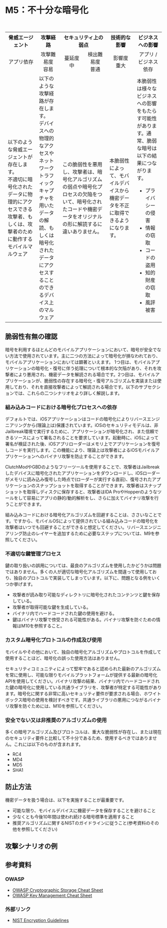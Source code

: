 # M5：不十分な暗号化

<table>
 <tr>
  <th>脅威エージェント</th>
  <th>攻撃経路</th>
  <th colspan="2">セキュリティ上の弱点</th>
  <th>技術的な影響</th>
  <th>ビジネスへの影響</th>
 </tr>
 <tr>
  <td align="center" width="20%">アプリ依存 </td>
  <td align="center" width="15%">攻撃難易度<br>容易</td>
  <td align="center" width="15%">蔓延度<br>中</td>
  <td align="center" width="15%">検出難易度<br>普通</td>
  <td align="center" width="17.5%">影響度<br>重大</td>
  <td align="center" width="17.5%">アプリ / ビジネス依存</td>
 </tr>
 <tr>
  <td>以下のような脅威エージェントが存在します。 <br> 不適切に暗号化されたデータに物理的にアクセスできる攻撃者、もしくは、攻撃者のために動作するモバイルマルウェア</td>
  <td>以下のような攻撃経路が存在します。 <br> デバイスへの物理的なアクセスやネットワークトラフィックキャプチャを用いたデータの解読、もしくは暗号化されたデータにアクセスすることのできるデバイス上のマルウェア</td>
  <td colspan="2">この脆弱性を悪用し、攻撃者は、暗号化アルゴリズムの弱点や暗号化プロセスの欠陥をついて、暗号化されたコードや機密データをオリジナルの形に解読するに違いありません。</td>
  <td>本脆弱性によって、モバイルデバイスから機密データを不正に取得できるようになります。</td>
  <td>本脆弱性は様々なビジネスへの影響をもたらす可能性があります。通常、脆弱な暗号は以下の結果につながります。
  <ul>
   <li> プライバシーの侵害</li>
   <li> 情報の窃取</li>
   <li> コードの盗用</li>
   <li> 知的財産の窃取</li>
   <li> 風評被害</li>
  </ul>
  </td>
 </tr>
</table>


## 脆弱性有無の確認
暗号を利用するほとんどのモバイルアプリケーションにおいて、暗号が安全でない方法で使用されています。主に二つの方法によって暗号化が損なわれており、モバイルアプリケーションにおいては顕著といえます。
1つ目は、モバイルアプリケーションの暗号化・復号に伴う処理について根本的な欠陥があり、それを攻撃者により悪用され、機密データを解読される場合です。2つ目は、モバイルアプリケーションが、脆弱性の存在する暗号化・復号アルゴリズムを実装または使用しており、それを直接攻撃者によって解読される場合です。以下のサブセクションでは、これらの二つシナリオをより詳しく解説します。
 
### 組み込みコードにおける暗号化プロセスへの依存
デフォルトでは、iOSアプリケーションはコードの暗号化によりリバースエンジニアリングから(理論上は)保護されています。iOSのセキュリティモデルは、非Jailbreak環境で実行するために、アプリケーションが暗号化され、また信頼できるソースによって署名されることを要求しています。起動時に、iOSによって署名が検証された後、iOSアプリローダーはメモリ上でアプリケーションを復号しコードを実行します。この機能により、理論上は攻撃者によるiOSモバイルアプリケーションへのバイナリ攻撃を防止することができます。

ClutchModやGBDのようなフリーツールを使用することで、攻撃者はJailbreakしたデバイスに暗号化されたアプリケーションをダウンロードし、iOSローダーがメモリに読み込み復号した時点で(ローダーが実行する直前)、復号されたアプリケーションのスナップショットを取得することができます。攻撃者はスナップショットを取得しディスクに保存すると、攻撃者はIDA ProやHopperのようなツールをして容易にアプリの静的/動的解析をし、さらに加えてバイナリ攻撃を行うことができます。

組み込みコードにおける暗号化アルゴリズムを回避することは、ささいなことです。ですから、モバイルOSによって提供されている組み込みコードの暗号化を攻撃者はいつでも回避することができると想定してください。リバースエンジニアリング防止のレイヤーを追加するために必要なステップについては、M9を参照してください。

### 不適切な鍵管理プロセス
鍵の取り扱いの誤用については、最良のアルゴリズムを使用したかどうかは問題ではありません。多くの人が適切な暗号化アルゴリズムを間違って使用しており、独自のプロトコルで実装してしまっています。以下に、問題となる例をいくつか挙げます。
 - 攻撃者が読み取り可能なディレクトリに暗号化されたコンテンツと鍵を保存している。
 - 攻撃者が取得可能な鍵を生成している。
 - バイナリ内でハードコードされた鍵の使用を避ける。
 - 鍵はバイナリ攻撃で傍受される可能性がある。バイナリ攻撃を防ぐための情報はM10を参照すること。
 
### カスタム暗号化プロトコルの作成及び使用
モバイルやその他において、独自の暗号化アルゴリズムやプロトコルを作成して使用することほど、暗号化の誤った使用方法はありません。

セキュリティコミュニティによって堅牢であると認められた最新のアルゴリズムを常に使用し、可能な限りモバイルプラットフォームが提供する最新の暗号化APIを使用してください。バイナリ攻撃の結果、バイナリ内でハードコードされた鍵の暗号化に使用している共通ライブラリを、攻撃者が特定する可能性があります。暗号化に関する非常に高いセキュリティ要件が要求される場合、ホワイトボックス暗号の使用を検討すべきです。共通ライブラリの悪用につながるバイナリ攻撃を防ぐためには、M10を参照してください。
 
### 安全でない又は非推奨のアルゴリズムの使用
多くの暗号アルゴリズム及びプロトコルは、重大な脆弱性が存在し、または現在のセキュリティ要件と比較して不十分であるため、使用するべきではありません。これには以下のものが含まれます。
 - RC4
 - MD4
 - MD5
 - SHA1


## 防止方法
機密データを扱う場合は、以下を実施することが最重要です。
 - 可能な限り、モバイルデバイスに機密データを保存することを避けること
 - 少なくとも今後10年間は使われ続ける暗号標準を適用すること
 - 推奨アルゴリズムに関するNISTのガイドラインに従うこと(参考資料のその他を参照してください)


## 攻撃シナリオの例


## 参考資料
### OWASP
 - [OWASP Cryptographic Storage Cheat Sheet](https://www.owasp.org/index.php/Cryptographic_Storage_Cheat_Sheet)
 - [OWASP Key Management Cheat Sheet](https://www.owasp.org/index.php/Key_Management_Cheat_Sheet)
 
### 外部リンク
 - [NIST Encryption Guidelines](http://csrc.nist.gov/publications/drafts/800-175/sp800-175b_draft.pdf)
